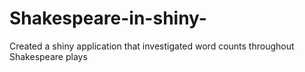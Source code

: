 # Shakespeare-in-shiny-
Created a shiny application that investigated word counts throughout Shakespeare plays
